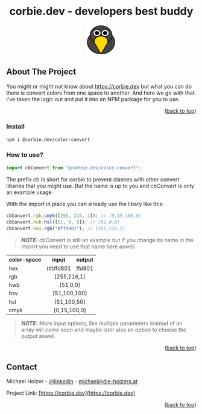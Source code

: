 <!-- Improved compatibility of back to top link: See: https://github.com/othneildrew/Best-README-Template/pull/73 -->

<a id="readme-top"></a>

<!--
*** Thanks for checking out the Best-README-Template. If you have a suggestion
*** that would make this better, please fork the repo and create a pull request
*** or simply open an issue with the tag "enhancement".
*** Don't forget to give the project a star!
*** Thanks again! Now go create something AMAZING! :D
-->

<!-- PROJECT SHIELDS -->
<!--
*** I'm using markdown "reference style" links for readability.
*** Reference links are enclosed in brackets [ ] instead of parentheses ( ).
*** See the bottom of this document for the declaration of the reference variables
*** for contributors-url, forks-url, etc. This is an optional, concise syntax you may use.
*** https://www.markdownguide.org/basic-syntax/#reference-style-links
-->
<!--
[![Contributors][contributors-shield]][contributors-url]
[![Forks][forks-shield]][forks-url]
[![Stargazers][stars-shield]][stars-url]
[![Issues][issues-shield]][issues-url]
[![LinkedIn][linkedin-shield]][linkedin-url]
[![project_license][license-shield]][license-url]
-->

<!-- PROJECT LOGO -->
<br />
<div align="center">

<h1>corbie.dev - developers best buddy</h1>
  <a href="https://github.com/mholzer78/dev.corbie.www">
    <img src="assets/corbie.svg" alt="Logo" width="80" height="80">
  </a>
</div>

<!-- ABOUT THE PROJECT -->

## About The Project

You might or might not know about <a href="https://corbie.dev">https://corbie.dev</a> but what you can do there is convert colors from one space to another. And here we go with that. I've taken the logic out and put it into an NPM package for you to use.

<p align="right">(<a href="#readme-top">back to top</a>)</p>

### Install

```
npm i @corbie.dev/color-convert
```

### How to use?

```javascript
import cbConvert from "@corbie.dev/color-convert";
```

The prefix cb is short for corbie to prevent clashes with other convert libaries that you might use. But the name is up to you and cbConvert is only an example usage.

With the import in place you can already use the libary like this:

```javascript
cbConvert.rgb.cmyk([255, 216, 1]); // [0,15,100,0]
cbConvert.hwb.hsl([51, 0, 0]); // [51,0,0]
cbConvert.hex.rgb("#ffd801"); // [255,216,1]
```

> **_NOTE:_** cbConvert is still an example but if you change its name in the import you need to use that name here aswell

<table>
<tr>
<th>color-space
</th>
<th>input
</th>
<th>output
</th>
</tr>
<tr>
<td>hex
</td>
<td>(#)ffd801
</td>
<td>ffd801
</td>
</tr>
<tr>
<td>rgb
</td>
<td colspan="2" align="center">[255,216,1]
</td>
</tr>
<tr>
<td>hwb
</td>
<td colspan="2" align="center">[51,0,0]
</td>
</tr>
<tr>
<td>hsv
</td>
<td colspan="2" align="center">[51,100,100]
</td>
</tr>
<tr>
<td>hsl
</td>
<td colspan="2" align="center">[51,100,50]
</td>
</tr>
<tr>
<td>cmyk
</td>
<td colspan="2" align="center">[0,15,100,0]
</td>
</tr>
</table>

> **_NOTE:_** More input options, like multiple parameters instead of an array will come soon and maybe later also an option to choose the output aswell.

<p align="right">(<a href="#readme-top">back to top</a>)</p>

<!-- CONTACT -->

## Contact

Michael Holzer - [@linkedin][linkedin-url] - michael@die-holzers.at

Project Link: [https://corbie.dev](https://corbie.dev)

<p align="right">(<a href="#readme-top">back to top</a>)</p>

<!-- MARKDOWN LINKS & IMAGES -->
<!-- https://www.markdownguide.org/basic-syntax/#reference-style-links -->

[contributors-shield]: https://img.shields.io/github/contributors/mholzer78/codecorbie.svg?style=for-the-badge
[contributors-url]: https://github.com/mholzer78
[forks-shield]: https://img.shields.io/github/forks/mholzer78/codecorbie.svg?style=for-the-badge
[forks-url]: https://github.com/mholzer78/codecorbie/network/members
[stars-shield]: https://img.shields.io/github/stars/mholzer78/codecorbie.svg?style=for-the-badge
[stars-url]: https://github.com/mholzer78/codecorbie/stargazers
[issues-shield]: https://img.shields.io/github/issues/mholzer78/codecorbie.svg?style=for-the-badge
[issues-url]: https://github.com/mholzer78/codecorbie/issues
[license-shield]: https://img.shields.io/github/license/mholzer78/codecorbie.svg?style=for-the-badge
[license-url]: https://github.com/mholzer78/codecorbie/blob/master/LICENSE.txt
[linkedin-shield]: https://img.shields.io/badge/-LinkedIn-black.svg?style=for-the-badge&logo=linkedin&colorB=555
[linkedin-url]: https://www.linkedin.com/in/mholzer78/
[product-screenshot]: public/assets/screenshot.png
[Next.js]: https://img.shields.io/badge/next.js-000000?style=for-the-badge&logo=nextdotjs&logoColor=white
[Next-url]: https://nextjs.org/
[React.js]: https://img.shields.io/badge/React-20232A?style=for-the-badge&logo=react&logoColor=61DAFB
[React-url]: https://reactjs.org/
[Vue.js]: https://img.shields.io/badge/Vue.js-35495E?style=for-the-badge&logo=vuedotjs&logoColor=4FC08D
[Vue-url]: https://vuejs.org/
[Angular.io]: https://img.shields.io/badge/Angular-DD0031?style=for-the-badge&logo=angular&logoColor=white
[Angular-url]: https://angular.io/
[Svelte.dev]: https://img.shields.io/badge/Svelte-4A4A55?style=for-the-badge&logo=svelte&logoColor=FF3E00
[Svelte-url]: https://svelte.dev/
[Laravel.com]: https://img.shields.io/badge/Laravel-FF2D20?style=for-the-badge&logo=laravel&logoColor=white
[Laravel-url]: https://laravel.com
[Bootstrap.com]: https://img.shields.io/badge/Bootstrap-563D7C?style=for-the-badge&logo=bootstrap&logoColor=white
[Bootstrap-url]: https://getbootstrap.com
[JQuery.com]: https://img.shields.io/badge/jQuery-0769AD?style=for-the-badge&logo=jquery&logoColor=white
[JQuery-url]: https://jquery.com
